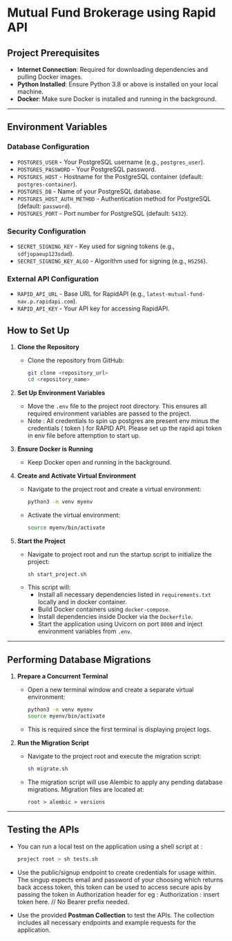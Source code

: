 # Mutual Fund Brokerage using Rapid API

## Project Prerequisites

- **Internet Connection**: Required for downloading dependencies and pulling Docker images.
- **Python Installed**: Ensure Python 3.8 or above is installed on your local machine.
- **Docker**: Make sure Docker is installed and running in the background.

---

## Environment Variables

### Database Configuration
- `POSTGRES_USER` - Your PostgreSQL username (e.g., `postgres_user`).
- `POSTGRES_PASSWORD` - Your PostgreSQL password.
- `POSTGRES_HOST` - Hostname for the PostgreSQL container (default: `postgres-container`).
- `POSTGRES_DB` - Name of your PostgreSQL database.
- `POSTGRES_HOST_AUTH_METHOD` - Authentication method for PostgreSQL (default: `password`).
- `POSTGRES_PORT` - Port number for PostgreSQL (default: `5432`).

### Security Configuration
- `SECRET_SIGNING_KEY` - Key used for signing tokens (e.g., `sdfjopaeup123sdad`).
- `SECRET_SIGNING_KEY_ALGO` - Algorithm used for signing (e.g., `HS256`).

### External API Configuration
- `RAPID_API_URL` - Base URL for RapidAPI (e.g., `latest-mutual-fund-nav.p.rapidapi.com`).
- `RAPID_API_KEY` - Your API key for accessing RapidAPI.

## How to Set Up

1. **Clone the Repository**
   - Clone the repository from GitHub:
     ```bash
     git clone <repository_url>
     cd <repository_name>
     ```

2. **Set Up Environment Variables**
   - Move the `.env` file to the project root directory. This ensures all required environment variables are passed to the project.
   - Note : All credentials to spin up postgres are present env minus the credentials ( token ) for RAPID API. Please set up the rapid api token in env file before attemption to start up.

3. **Ensure Docker is Running**
   - Keep Docker open and running in the background.

4. **Create and Activate Virtual Environment**
   - Navigate to the project root and create a virtual environment:
     ```bash
     python3 -m venv myenv
     ```
   - Activate the virtual environment:
     ```bash
     source myenv/bin/activate
     ```

5. **Start the Project**
   - Navigate to project root and run the startup script to initialize the project:
     ```bash
     sh start_project.sh
     ```
   - This script will:
     - Install all necessary dependencies listed in `requirements.txt` locally and in docker container.
     - Build Docker containers using `docker-compose`.
     - Install dependencies inside Docker via the `Dockerfile`.
     - Start the application using Uvicorn on port `8000` and inject environment variables from `.env`.

---

## Performing Database Migrations

1. **Prepare a Concurrent Terminal**
   - Open a new terminal window and create a separate virtual environment:
     ```bash
     python3 -m venv myenv
     source myenv/bin/activate
     ```
   - This is required since the first terminal is displaying project logs.

2. **Run the Migration Script**
   - Navigate to the project root and execute the migration script:
     ```bash
     sh migrate.sh
     ```
   - The migration script will use Alembic to apply any pending database migrations. Migration files are located at:
     ```
     root > alembic > versions
     ```

---

## Testing the APIs

 - You can run a local test on the application using a shell script at : 
    ```bash
    project root > sh tests.sh
    ```
- Use the public/signup endpoint to create credentials for usage within. The singup expects email and password of your choosing which returns back access token, this token can be used to access secure apis by passing the token in Authorization header for eg : Authorization : insert token here. // No Bearer prefix needed.

- Use the provided **Postman Collection** to test the APIs. The collection includes all necessary endpoints and example requests for the application.
